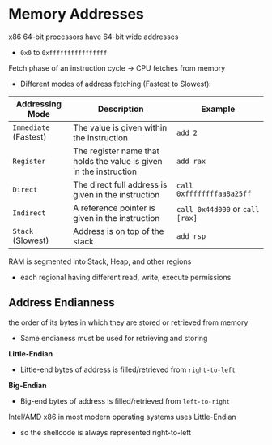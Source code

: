 # Memory Addresses

x86 64-bit processors have 64-bit wide addresses

- `0x0` to `0xffffffffffffffff`

Fetch phase of an instruction cycle → CPU fetches from memory

- Different modes of address fetching (Fastest to Slowest):

| **Addressing Mode** | **Description** | **Example** |
| --- | --- | --- |
| `Immediate` (Fastest) | The value is given within the instruction | `add 2` |
| `Register` | The register name that holds the value is given in the instruction | `add rax` |
| `Direct` | The direct full address is given in the instruction | `call 0xffffffffaa8a25ff` |
| `Indirect` | A reference pointer is given in the instruction | `call 0x44d000` or `call [rax]` |
| `Stack` (Slowest) | Address is on top of the stack | `add rsp` |

RAM is segmented into Stack, Heap, and other regions

- each regional having different read, write, execute permissions

## **Address Endianness**

the order of its bytes in which they are stored or retrieved from memory

- Same endianess must be used for retrieving and storing

**Little-Endian**

- Little-end bytes of address is filled/retrieved from `right-to-left`

**Big-Endian**

- Big-end bytes of address is filled/retrieved from `left-to-right`

Intel/AMD x86 in most modern operating systems uses Little-Endian

- so the shellcode is always represented right-to-left
